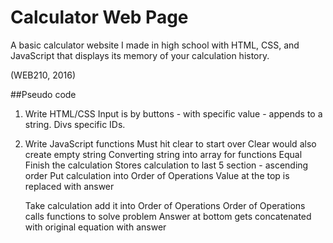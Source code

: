# Calculator Web Page
A basic calculator website I made in high school with HTML, CSS, and JavaScript that displays its memory of your calculation history.

(WEB210, 2016)

##Pseudo code
1. Write HTML/CSS
	Input is by buttons - with specific value - appends to a string.
	Divs specific IDs.
	
2. Write JavaScript functions
	Must hit clear to start over
		Clear would also create empty string
	Converting string into array for functions
	Equal
		Finish the calculation
		Stores calculation to last 5 section - ascending order
		Put calculation into Order of Operations
		Value at the top is replaced with answer
		
	Take calculation add it into Order of Operations
	Order of Operations calls functions to solve problem
	Answer at bottom gets concatenated with original equation with answer

